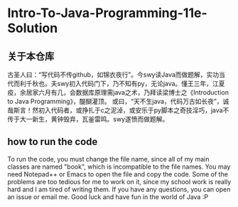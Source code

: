 # Intro-To-Java-Programming-11e-Solution

## 关于本仓库

古圣人曰：“写代码不传github，如锦衣夜行”。今swy读Java而做题解，实功当代而利千秋也。夫swy初入代码门下，乃不知有py，无论java。懂王三年，江夏疫，余居家六月有几，会数据库原理需java之术，乃拜读梁博士之《Introduction to Java Programming》，醍醐灌顶。
或曰，“天不生java，代码万古如长夜”，诚哉斯言！然初入代码者，或挣扎于c之泥淖，或安乐于py脚本之奇技淫巧，java不传于大一新生，黄钟毁弃，瓦釜雷鸣。swy遂愤而做题解。

## how to run the code
To run the code, you must change the file name, since all of my main classes are named "book", which is incompatible to the file names. You may need Notepad++ or Emacs to open the file and copy the code. 
Some of the problems are too tedious for me to work on it, since my school work is really hard and I am tired of writing them.
If you have any questions, you can open an issue or email me. Good luck and have fun in the world of Java :P